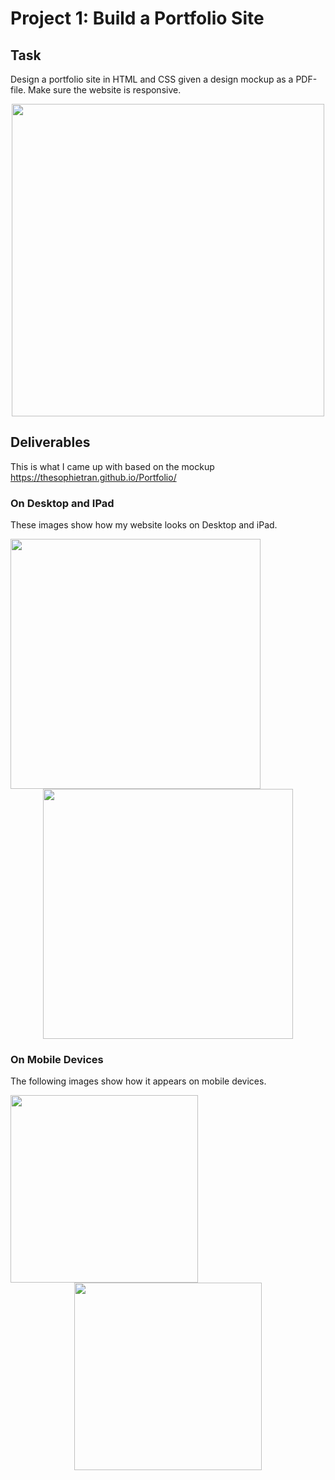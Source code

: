 # Project 1: Build a Portfolio Site
## Task
<p>Design a portfolio site in HTML and CSS given a design mockup as a PDF-file. Make sure the website is responsive.</p>
<p align="center">
  <img src="/images/design-mockup.png" width=500>
</p>

## Deliverables
This is what I came up with based on the mockup https://thesophietran.github.io/Portfolio/

### On Desktop and IPad
<p>These images show how my website looks on Desktop and iPad.</p>
<p align="center">
  <img align="left" src="/images/on-desktop-1.png" width="400"/> 
  <img src="/images/on-desktop-2.png" width="400"/>
</p>

### On Mobile Devices
<p>The following images show how it appears on mobile devices.</p>
<p align="center">
  <img align="left" src="/images/on-nexus-5-1.png" width="300"/>
  <img src="/images/on-nexus-5-2.png" width="300"/> 
</p>

